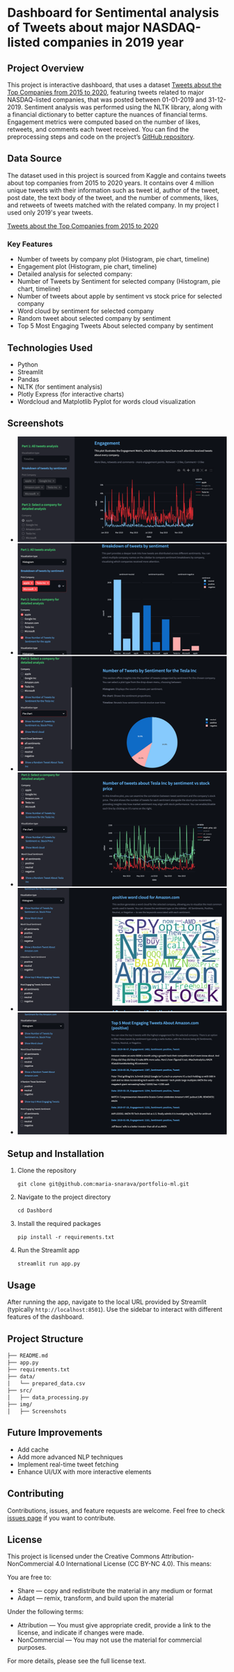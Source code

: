 # Dashboard for Sentimental analysis of Tweets about major NASDAQ-listed companies in 2019 year

## Project Overview

This project is interactive dashboard, that uses a dataset [Tweets about the Top Companies from 2015 to 2020](https://www.kaggle.com/datasets/omermetinn/tweets-about-the-top-companies-from-2015-to-2020/data), featuring tweets related to major NASDAQ-listed companies, that was posted between 01-01-2019 and 31-12-2019. Sentiment analysis was performed using the NLTK library, along with a financial dictionary to better capture the nuances of financial terms. Engagement metrics were computed based on the number of likes, retweets, and comments each tweet received. You can find the preprocessing steps and code on the project’s [GitHub repository](https://github.com/maria-snarava/portfolio-ml).

## Data Source

The dataset used in this project is sourced from Kaggle and contains tweets about top companies from 2015 to 2020 years. It contains over 4 million unique tweets with their information such as tweet id, author of the tweet, post date, the text body of the tweet, and the number of comments, likes, and retweets of tweets matched with the related company. In my project I used only 2019's year tweets.

[Tweets about the Top Companies from 2015 to 2020](https://www.kaggle.com/datasets/omermetinn/tweets-about-the-top-companies-from-2015-to-2020/data)

### Key Features
- Number of tweets by company plot (Histogram, pie chart, timeline)
- Engagement plot (Histogram, pie chart, timeline)
- Detailed analysis for selected company:
- Number of Tweets by Sentiment for selected company (Histogram, pie chart, timeline)
- Number of tweets about apple by sentiment vs stock price for selected company
- Word cloud by sentiment for selected company
- Random tweet about selected company by sentiment
- Top 5 Most Engaging Tweets About selected company by sentiment


## Technologies Used

- Python
- Streamlit
- Pandas
- NLTK (for sentiment analysis)
- Plotly Express (for interactive charts)
- Wordcloud and Matplotlib Pyplot for words cloud visualization

## Screenshots
- ![image_1](./img/Screenshot_1.png)
- ![image_2](./img/Screenshot_2.png)
- ![image_3](./img/Screenshot_3.png)
- ![image_4](./img/Screenshot_4.png)
- ![image_5](./img/Screenshot_5.png)
- ![image_6](./img/Screenshot_6.png)
## Setup and Installation

1. Clone the repository
   ```
   git clone git@github.com:maria-snarava/portfolio-ml.git
   ```

2. Navigate to the project directory
   ```
   cd Dashbord
   ```

3. Install the required packages
   ```
   pip install -r requirements.txt
   ```

4. Run the Streamlit app
   ```
   streamlit run app.py
   ```

## Usage

After running the app, navigate to the local URL provided by Streamlit (typically `http://localhost:8501`). Use the sidebar to interact with different features of the dashboard.

## Project Structure

```
├── README.md
├── app.py
├── requirements.txt
├── data/
│   └── prepared_data.csv
├── src/
│   ├── data_processing.py
├── img/
│   ├── Screenshots
```

## Future Improvements

- Add cache
- Add more advanced NLP techniques
- Implement real-time tweet fetching
- Enhance UI/UX with more interactive elements

## Contributing

Contributions, issues, and feature requests are welcome. Feel free to check [issues page](https://github.com/maria-snarava/portfolio-ml/issues) if you want to contribute.

## License

This project is licensed under the Creative Commons Attribution-NonCommercial 4.0 International License (CC BY-NC 4.0). This means:

You are free to:

 - Share — copy and redistribute the material in any medium or format
 - Adapt — remix, transform, and build upon the material


Under the following terms:

 - Attribution — You must give appropriate credit, provide a link to the license, and indicate if changes were made.
 - NonCommercial — You may not use the material for commercial purposes.

For more details, please see the full license text.
